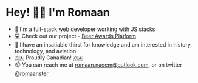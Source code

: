 # Hey! 👋🏽 I'm Romaan 
- 👋 I'm a full-stack web developer working with JS stacks
- 💻 Check out our project - [Beer Awards Platform](https://beerawardsplatform.com/)
- 🧠 I have an insatiable thirst for knowledge and am interested in history, technology, and aviation.
- 🇨🇦 Proudly Canadian! 🇨🇦
- 📫 You can reach me at romaan.naeem@outlook.com, or on twitter [@romaanster](https://twitter.com/romaanster)

<!---
romaannaeem/romaannaeem is a ✨ special ✨ repository because its `README.md` (this file) appears on your GitHub profile.
You can click the Preview link to take a look at your changes.
--->
